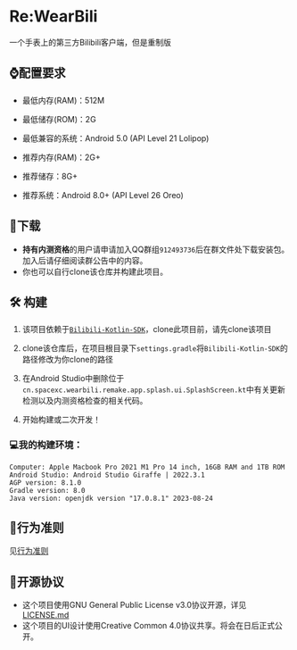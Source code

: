 # Re:WearBili

一个手表上的第三方Bilibili客户端，但是重制版

## :watch:配置要求

- 最低内存(RAM)：512M
- 最低储存(ROM)：2G
- 最低兼容的系统：Android 5.0 (API Level 21 Lolipop)



- 推荐内存(RAM)：2G+
- 推荐储存：8G+
- 推荐系统：Android 8.0+ (API Level 26 Oreo)



## :rocket:下载

- **持有内测资格**的用户请申请加入QQ群组`912493736`后在群文件处下载安装包。加入后请仔细阅读群公告中的内容。
- 你也可以自行clone该仓库并构建此项目。



##  :hammer_and_wrench: 构建

1. 该项目依赖于[`Bilibili-Kotlin-SDK`](https://github.com/SpaceXC/Bilibili-Kotlin-SDK)，clone此项目前，请先clone该项目

2. clone该仓库后，在项目根目录下`settings.gradle`将`Bilibili-Kotlin-SDK`的路径修改为你clone的路径

3. 在Android Studio中删除位于`cn.spacexc.wearbili.remake.app.splash.ui.SplashScreen.kt`中有关更新检测以及内测资格检查的相关代码。
4. 开始构建或二次开发！

### :computer:我的构建环境：

```
Computer: Apple Macbook Pro 2021 M1 Pro 14 inch, 16GB RAM and 1TB ROM
Android Studio: Android Studio Giraffe | 2022.3.1
AGP version: 8.1.0
Gradle version: 8.0
Java version: openjdk version "17.0.8.1" 2023-08-24
```

## :book:行为准则

见[行为准则](https://github.com/SpaceXC/Re-WearBili/blob/main/CodeOfConduct.md)

## :page_facing_up:开源协议

- 这个项目使用GNU General Public License v3.0协议开源，详见[LICENSE.md](https://github.com/SpaceXC/Re-WearBili/blob/main/LICENSE)
- 这个项目的UI设计使用Creative Common 4.0协议共享。将会在日后正式公开。
